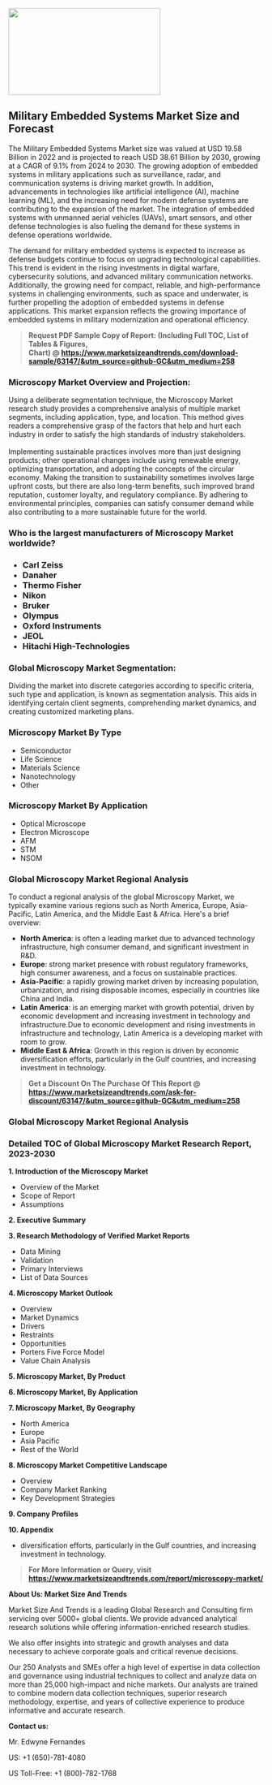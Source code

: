 <p><img class="alignnone size-medium wp-image-20088" src="https://ffe5etoiles.com/wp-content/uploads/2024/12/MST1-300x171.png" alt="" width="300" height="171" /></p><h2>Military Embedded Systems Market Size and Forecast</h2><p>The Military Embedded Systems Market size was valued at USD 19.58 Billion in 2022 and is projected to reach USD 38.61 Billion by 2030, growing at a CAGR of 9.1% from 2024 to 2030. The growing adoption of embedded systems in military applications such as surveillance, radar, and communication systems is driving market growth. In addition, advancements in technologies like artificial intelligence (AI), machine learning (ML), and the increasing need for modern defense systems are contributing to the expansion of the market. The integration of embedded systems with unmanned aerial vehicles (UAVs), smart sensors, and other defense technologies is also fueling the demand for these systems in defense operations worldwide.</p><p>The demand for military embedded systems is expected to increase as defense budgets continue to focus on upgrading technological capabilities. This trend is evident in the rising investments in digital warfare, cybersecurity solutions, and advanced military communication networks. Additionally, the growing need for compact, reliable, and high-performance systems in challenging environments, such as space and underwater, is further propelling the adoption of embedded systems in defense applications. This market expansion reflects the growing importance of embedded systems in military modernization and operational efficiency.</p></p><blockquote id="" class=""><strong>Request PDF Sample Copy of Report: (Including Full TOC, List of Tables &amp; Figures, Chart)&nbsp;@&nbsp;<strong><a href="https://www.marketsizeandtrends.com/download-sample/63147/&utm_source=github-GC&utm_medium=258" target="_blank">https://www.marketsizeandtrends.com/download-sample/63147/&utm_source=github-GC&utm_medium=258</a></strong></strong></blockquote><h3 id="" class="">Microscopy Market&nbsp;Overview and Projection:</h3><p id="" class="">Using a deliberate segmentation technique, the Microscopy Market research study provides a comprehensive analysis of multiple market segments, including application, type, and location. This method gives readers a comprehensive grasp of the factors that help and hurt each industry in order to satisfy the high standards of industry stakeholders. <br /> <br />Implementing sustainable practices involves more than just designing products; other operational changes include using renewable energy, optimizing transportation, and adopting the concepts of the circular economy. Making the transition to sustainability sometimes involves large upfront costs, but there are also long-term benefits, such improved brand reputation, customer loyalty, and regulatory compliance. By adhering to environmental principles, companies can satisfy consumer demand while also contributing to a more sustainable future for the world.</p><h3 id="" class="">Who is the largest manufacturers of&nbsp;Microscopy Market worldwide?</h3><h3 class=""><p><ul><li>Carl Zeiss </li><li> Danaher </li><li> Thermo Fisher </li><li> Nikon </li><li> Bruker </li><li> Olympus </li><li> Oxford Instruments </li><li> JEOL </li><li> Hitachi High-Technologies</li></ul></p></h3><h3 id="" class="">Global&nbsp;Microscopy Market Segmentation:</h3><p id="" class="">Dividing the market into discrete categories according to specific criteria, such type and application, is known as segmentation analysis. This aids in identifying certain client segments, comprehending market dynamics, and creating customized marketing plans.</p><h3 id="" class="">Microscopy Market&nbsp;By Type</h3><p><p><ul><li>Semiconductor </li><li> Life Science </li><li> Materials Science </li><li> Nanotechnology </li><li> Other</p></li></ul></p></p><h3 id="" class="">Microscopy Market&nbsp;By Application</h3><p class=""><p><ul><li>Optical Microscope </li><li> Electron Microscope </li><li> AFM </li><li> STM </li><li> NSOM</li></ul></p></p><h3 id="" class="">Global Microscopy Market Regional Analysis</h3><p id="" class="">To conduct a regional analysis of the global Microscopy Market, we typically examine various regions such as North America, Europe, Asia-Pacific, Latin America, and the Middle East &amp; Africa. Here's a brief overview:</p><ul><li><strong>North America</strong>: is often a leading market due to advanced technology infrastructure, high consumer demand, and significant investment in R&amp;D.</li><li><strong>Europe</strong>: strong market presence with robust regulatory frameworks, high consumer awareness, and a focus on sustainable practices.</li><li><strong>Asia-Pacific</strong>: a rapidly growing market driven by increasing population, urbanization, and rising disposable incomes, especially in countries like China and India.</li><li><strong>Latin America</strong>: is an emerging market with growth potential, driven by economic development and increasing investment in technology and infrastructure.Due to economic development and rising investments in infrastructure and technology, Latin America is a developing market with room to grow.</li><li><strong>Middle East &amp; Africa</strong>: Growth in this region is driven by economic diversification efforts, particularly in the Gulf countries, and increasing investment in technology.</li></ul><blockquote id="" class=""><strong>Get a Discount On The Purchase Of This Report @ <strong><a href="https://www.marketsizeandtrends.com/ask-for-discount/63147/&utm_source=github-GC&utm_medium=258" target="_blank">https://www.marketsizeandtrends.com/ask-for-discount/63147/&utm_source=github-GC&utm_medium=258</a></strong></strong></blockquote><h3 id="" class="">Global Microscopy Market Regional Analysis</h3><h3 id="" class="">Detailed TOC of Global Microscopy Market Research Report, 2023-2030</h3><p id="" class=""><strong>1. Introduction of the Microscopy Market</strong></p><ul><li>Overview of the Market</li><li>Scope of Report</li><li>Assumptions</li></ul><p id="" class=""><strong>2. Executive Summary</strong></p><p id="" class=""><strong>3. Research Methodology of Verified Market Reports</strong></p><ul><li>Data Mining</li><li>Validation</li><li>Primary Interviews</li><li>List of Data Sources</li></ul><p id="" class=""><strong>4. Microscopy Market Outlook</strong></p><ul><li>Overview</li><li>Market Dynamics</li><li>Drivers</li><li>Restraints</li><li>Opportunities</li><li>Porters Five Force Model</li><li>Value Chain Analysis</li></ul><p id="" class=""><strong>5. Microscopy Market, By Product</strong></p><p id="" class=""><strong>6. Microscopy Market, By Application</strong></p><p id="" class=""><strong>7. Microscopy Market, By Geography</strong></p><ul><li>North America</li><li>Europe</li><li>Asia Pacific</li><li>Rest of the World</li></ul><p id="" class=""><strong>8. Microscopy Market Competitive Landscape</strong></p><ul><li>Overview</li><li>Company Market Ranking</li><li>Key Development Strategies</li></ul><p id="" class=""><strong>9. Company Profiles</strong></p><p id="" class=""><strong>10. Appendix</strong></p><ul><li>diversification efforts, particularly in the Gulf countries, and increasing investment in technology.</li></ul><blockquote id="" class=""><strong>For More Information or Query, visit <strong><strong><a href="https://www.marketsizeandtrends.com/report/microscopy-market/" target="_blank">https://www.marketsizeandtrends.com/report/microscopy-market/</a></strong></strong></strong></blockquote><p id="" class=""><strong>About Us: Market Size And Trends</strong></p><p id="" class="">Market Size And Trends is a leading Global Research and Consulting firm servicing over 5000+ global clients. We provide advanced analytical research solutions while offering information-enriched research studies.</p><p id="" class="">We also offer insights into strategic and growth analyses and data necessary to achieve corporate goals and critical revenue decisions.</p><p id="" class="">Our 250 Analysts and SMEs offer a high level of expertise in data collection and governance using industrial techniques to collect and analyze data on more than 25,000 high-impact and niche markets. Our analysts are trained to combine modern data collection techniques, superior research methodology, expertise, and years of collective experience to produce informative and accurate research.</p><p id="" class=""><strong>Contact us:</strong></p><p id="" class="">Mr. Edwyne Fernandes</p><p id="" class="">US: +1 (650)-781-4080</p><p id="" class="">US Toll-Free: +1 (800)-782-1768</p>
